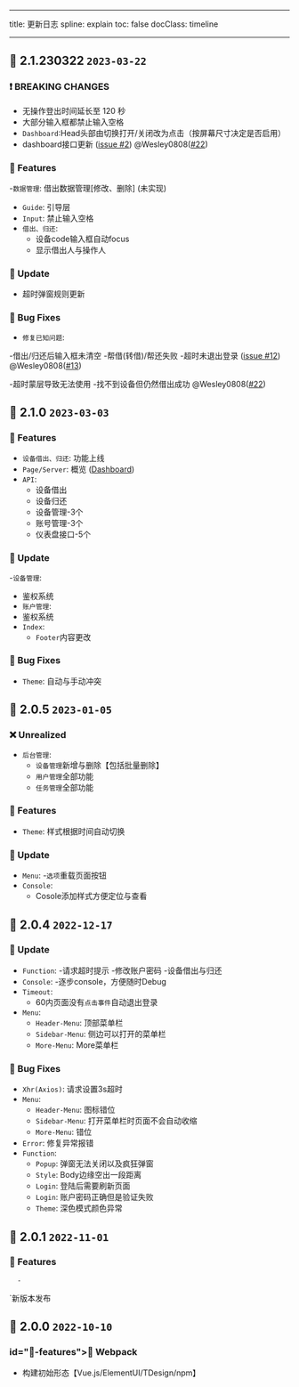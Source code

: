 <!--
 * @Author: error: error: git config user.name & please set dead value or install git && error: git config user.email & please set dead value or install git & please set dead value or install git
 * @Date: 2023-03-31 13:54:14
 * @LastEditors: error: error: git config user.name & please set dead value or install git && error: git config user.email & please set dead value or install git & please set dead value or install git
 * @LastEditTime: 2023-04-04 12:05:00
 * @FilePath: \MTB-Equipment-Management-System\CHANGELOG.md
 * @Description: 这是默认设置,请设置`customMade`, 打开koroFileHeader查看配置 进行设置: https://github.com/OBKoro1/koro1FileHeader/wiki/%E9%85%8D%E7%BD%AE
-->

---

title: 更新日志
spline: explain
toc: false
docClass: timeline

---

## 🌈 2.1.230322 `2023-03-22`
### ❗ BREAKING CHANGES

- 无操作登出时间延长至 120 秒
- 大部分输入框都禁止输入空格
- `Dashboard`:Head头部由切换打开/关闭改为点击（按屏幕尺寸决定是否启用）
- dashboard接口更新 (<a href="https://github.com/OpenSourceSDZZ/MTB-Equipment-Management-System/issue/2">issue #2</a>) @Wesley0808(<a href="https://github.com/OpenSourceSDZZ/MTB-Equipment-Management-System/pull/22">#22</a>)

### 💎 Features

-`数据管理`: 借出数据管理[修改、删除] (未实现)
- `Guide`: 引导层
- `Input`: 禁止输入空格
- `借出、归还`:
    - 设备code输入框自动focus
    - 显示借出人与操作人

### 🚀 Update

- 超时弹窗规则更新

### 🐞 Bug Fixes

- `修复已知问题`:

-借出/归还后输入框未清空
-帮借(转借)/帮还失败
-超时未退出登录 (<a
    href="https://github.com/OpenSourceSDZZ/MTB-Equipment-Management-System/issue/12">issue
    #12</a>) @Wesley0808(<a
    href="https://github.com/OpenSourceSDZZ/MTB-Equipment-Management-System/pull/13">#13</a>)

-超时蒙层导致无法使用
-找不到设备但仍然借出成功 @Wesley0808(<a
    href="https://github.com/OpenSourceSDZZ/MTB-Equipment-Management-System/pull/22">#22</a>)


## 🌈 2.1.0 `2023-03-03`

### 💎 Features

- `设备借出、归还`: 功能上线
- `Page/Server`: 概览 (<a href="?type=dashboard">Dashboard</a>)
- `API`:
   - 设备借出
   - 设备归还
   - 设备管理-3个
   - 账号管理-3个
   - 仪表盘接口-5个

### 🚀 Update

-`设备管理`:
- 鉴权系统
- `账户管理`:
- 鉴权系统
- `Index`: 
   - `Footer`内容更改


### 🐞 Bug Fixes
- `Theme`: 自动与手动冲突

## 🌈 2.0.5 `2023-01-05`

### ❌ Unrealized

- `后台管理`:
   - `设备管理`新增与删除【包括批量删除】
   - `用户管理`全部功能
   - `任务管理`全部功能



### 💎 Features

- `Theme`: 样式根据时间自动切换


### 🚀 Update

- `Menu`:
-`选项`重载页面按钮
- `Console`:
   - Cosole添加样式方便定位与查看


## 🌈 2.0.4 `2022-12-17`

### 🚀 Update

- `Function`:
   -请求超时提示
   -修改账户密码
   -设备借出与归还
- `Console`:
   -逐步console，方便随时Debug
- `Timeout`:
   - 60内页面没有`点击事件`自动退出登录
- `Menu`:
   - `Header-Menu`: 顶部菜单栏
   - `Sidebar-Menu`: 侧边可以打开的菜单栏
   - `More-Menu`: More菜单栏

### 🐞 Bug Fixes

- `Xhr(Axios)`: 请求设置3s超时
- `Menu`:
   - `Header-Menu`: 图标错位
   - `Sidebar-Menu`: 打开菜单栏时页面不会自动收缩
   - `More-Menu`: 错位 
- `Error`: 修复异常报错
- `Function`:
   - `Popup`: 弹窗无法关闭以及疯狂弹窗
   - `Style`: Body边缘空出一段距离
   - `Login`: 登陆后需要刷新页面
   - `Login`: 账户密码正确但是验证失败
   - `Theme`: 深色模式颜色异常

## 🌈 2.0.1 `2022-11-01`

### 💎 Features

      -
`新版本发布


## 🌈 2.0.0 `2022-10-10`

###  id="🚀-features">📌 Webpack

- 构建初始形态【Vue.js/ElementUI/TDesign/npm】